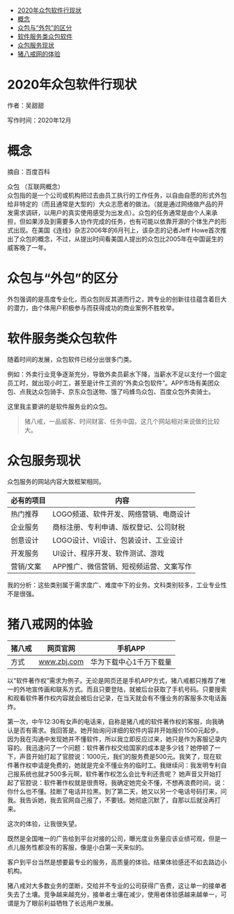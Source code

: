 <!-- TOC -->

- [2020年众包软件行现状](#2020年众包软件行现状)
- [概念](#概念)
- [众包与“外包”的区分](#众包与外包的区分)
- [软件服务类众包软件](#软件服务类众包软件)
- [众包服务现状](#众包服务现状)
- [猪八戒网的体验](#猪八戒网的体验)

<!-- /TOC -->


# 2020年众包软件行现状

作者：吴甜甜

写作时间：2020年12月

# 概念

摘自：百度百科

众包 （互联网概念）  
众包指的是一个公司或机构把过去由员工执行的工作任务，以自由自愿的形式外包给非特定的（而且通常是大型的）大众志愿者的做法。（就是通过网络做产品的开发需求调研，以用户的真实使用感受为出发点）。众包的任务通常是由个人来承担，但如果涉及到需要多人协作完成的任务，也有可能以依靠开源的个体生产的形式出现。在美国《连线》杂志2006年的6月刊上，该杂志的记者Jeff Howe首次推出了众包的概念，不过，从提出时间看美国人提出的众包比2005年在中国诞生的威客晚了一年。

# 众包与“外包”的区分

外包强调的是高度专业化，而众包则反其道而行之，跨专业的创新往往蕴含着巨大的潜力，由个体用户积极参与而获得成功的商业案例不胜枚举。

# 软件服务类众包软件

随着时间的发展，众包软件已经分出很多门类。

例如：外卖行业竞争逐渐充分，导致外卖员薪水下降，当薪水不足以支付一个固定员工时，就出现小时工，甚至是计件工资的“外卖众包软件”。APP市场有美团众包、点我达众包骑手、京东众包送物、饿了吗蜂鸟众包、百度众包外卖骑士。

这里我主要讲的是软件服务业的众包。

>猪八戒，一品威客、时间财富、任务中国，这几个网站相对来说做的比较大。


# 众包服务现状

众包服务的网站内容大致框架相同。

必有的项目|内容
---|---
热门推荐|LOGO频道、软件开发、网络营销、电商设计
企业服务|商标注册、专利申请、版权登记、公司财税
创意设计|LOGO设计、VI设计、包装设计、工业设计
开发服务|UI设计、程序开发、软件测试、游戏
营销/文案|APP推广、微信营销、短视频运营、文案写作

我的分析：这些类别属于需求度广、难度中下的业务。文科类别较多，工业专业性不是很强。

# 猪八戒网的体验

猪八戒|网页官网|手机APP
---|---|---
方式|www.zbj.com|华为下载中心1千万下载量

以“软件著作权”需求为例子。无论是网页还是手机APP方式，猪八戒都只推荐了唯一的外地宣传画和联系方式。而且只要登陆，就被后台获取了手机号码。只要搜索和观看软件著作权内容就会被后台记录，在当天就会有不懂业务的客服多次电话轰炸。

第一次，中午12:30有女声的电话来，自称是猪八戒的软件著作权的客服，向我确认是否有需求。我回答是。她开始询问详细的软件内容并开始报价1500元起步。因为我在沟通中发现她并不懂软件，所以我立即反应过来，她只是作为客服记录内容的。我迅速问了一个问题：软件著作权交给国家的成本是多少钱？她停顿了一下，声音开始打起了官腔说：1000元，我们的服务费是500元。我笑了，现在软件著作权申请是免费的，她就是完全不懂业务的临时工。我继续问：我发明专利自己报系统也就才500多元啊，软件著作权怎么会比专利还贵呢？ 她声音又开始打起了官腔说：软件著作权就是很贵呀。我确定她完全不懂，不想再浪费时间，说：你什么也不懂。挂断了电话并拉黑。到了第二天，她又以另一个电话号码打来，问我。我告诉她，我去官网自己报了，不要钱。她彻底沉默了，自那以后就没再打来。

这次的体验，让我很失望。

既然是全国唯一的广告给到平台对接的公司，曝光度业务量应该业绩可观，但是一点儿服务性都没有的客服，像是小白第一天来似的。

客户到平台当然是想要最专业的服务，高质量的体验。结果体验感还不如去路边小机构。

猪八戒对大多数业务的垄断，交给并不专业的公司获得广告费，这让单一的接单者失去了土壤。竞争越来越充分，接单者土壤在减少，使用者体验感越来越单一，可谓是为了眼前利益牺牲了长远用户发展。
